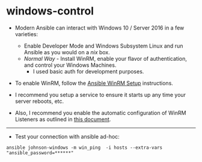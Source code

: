 # windows-control

* Modern Ansible can interact with Windows 10 / Server 2016 in a few varieties:
  * Enable Developer Mode and Windows Subsystem Linux and run Ansible as you would on a _nix_ box.
  * _Normal Way_ - Install WinRM, enable your flavor of authentication, and control your Windows Machines.
    * I used basic auth for development purposes.

* To enable WinRM, follow the [Ansible WinRM Setup](http://docs.ansible.com/ansible/latest/user_guide/windows_setup.html#winrm-setup) instructions.
* I recommend you setup a service to ensure it starts up any time your server reboots, etc.
* Also, I recommend you enable the automatic configuration of WinRM Listeners as outlined in [this document](https://www.infrasightlabs.com/how-to-enable-winrm-on-windows-servers-clients#configure_winrm_listener).

---

* Test your connection with ansible ad-hoc:
```
ansible johnson-windows -m win_ping  -i hosts --extra-vars "ansible_password=******"
```
